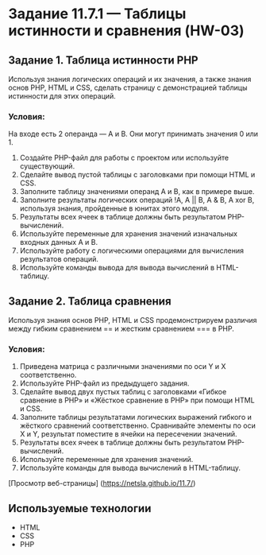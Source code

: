 # Задание 11.7.1 — Таблицы истинности и сравнения (HW-03)

## Задание 1. Таблица истинности PHP 
Используя знания логических операций и их значения, а также знания основ PHP, HTML и CSS, сделать страницу с демонстрацией таблицы истинности для этих операций.

### Условия:
На входе есть 2 операнда — A и B. Они могут принимать значения 0 или 1.
1. Создайте PHP-файл для работы с проектом или используйте существующий.
2. Сделайте вывод пустой таблицы с заголовками при помощи HTML и CSS.
3. Заполните таблицу значениями операнд А и В, как в примере выше.
4. Заполните результаты логических операций !A, A || B, A & B, A xor B, используя знания, пройденные в юнитах этого модуля.
5. Результаты всех ячеек в таблице должны быть результатом PHP-вычислений.
6. Используйте переменные для хранения значений изначальных входных данных A и B.
7. Используйте работу с логическими операциями для вычисления результатов операций.
8. Используйте команды вывода для вывода вычислений в HTML-таблицу.

## Задание 2. Таблица сравнения 
Используя знания основ PHP, HTML и CSS продемонстрируем различия между гибким сравнением == и жестким сравнением === в PHP.

### Условия:
1. Приведена матрица с различными значениями по оси Y и X соответственно.
2. Используйте PHP-файл из предыдущего задания.
3. Сделайте вывод двух пустых таблиц с заголовками «Гибкое сравнение в PHP» и «Жёсткое сравнение в PHP» при помощи HTML и CSS.
4. Заполните таблицы результатами логических выражений гибкого и жёсткого сравнений соответственно. Сравнивайте элементы по оси X и Y, результат поместите в ячейки на пересечении значений.
5. Результаты всех ячеек в таблице должны быть результатом PHP-вычислений.
6. Используйте переменные для хранения значений.
7. Используйте команды для вывода вычислений в HTML-таблицу.

[Просмотр веб-страницы] (https://netsla.github.io/11.7/)

## Используемые технологии
* HTML
* CSS
* PHP